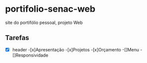 # portifolio-senac-web
site do portifólio pessoal, projeto Web


## Tarefas
-[x] header
-[x]Apresentação
-[x]Projetos 
-[x]Orçamento
-[]Menu
-[]Responsividade

